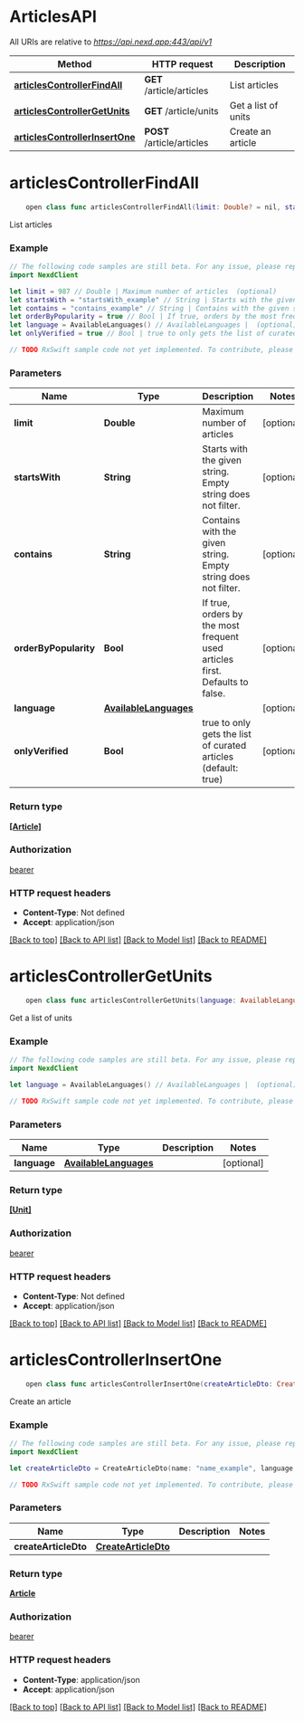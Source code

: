 # ArticlesAPI

All URIs are relative to *https://api.nexd.app:443/api/v1*

Method | HTTP request | Description
------------- | ------------- | -------------
[**articlesControllerFindAll**](ArticlesAPI.md#articlescontrollerfindall) | **GET** /article/articles | List articles
[**articlesControllerGetUnits**](ArticlesAPI.md#articlescontrollergetunits) | **GET** /article/units | Get a list of units
[**articlesControllerInsertOne**](ArticlesAPI.md#articlescontrollerinsertone) | **POST** /article/articles | Create an article


# **articlesControllerFindAll**
```swift
    open class func articlesControllerFindAll(limit: Double? = nil, startsWith: String? = nil, contains: String? = nil, orderByPopularity: Bool? = nil, language: AvailableLanguages? = nil, onlyVerified: Bool? = nil) -> Observable<[Article]>
```

List articles

### Example 
```swift
// The following code samples are still beta. For any issue, please report via http://github.com/OpenAPITools/openapi-generator/issues/new
import NexdClient

let limit = 987 // Double | Maximum number of articles  (optional)
let startsWith = "startsWith_example" // String | Starts with the given string. Empty string does not filter. (optional)
let contains = "contains_example" // String | Contains with the given string. Empty string does not filter. (optional)
let orderByPopularity = true // Bool | If true, orders by the most frequent used articles first. Defaults to false. (optional)
let language = AvailableLanguages() // AvailableLanguages |  (optional)
let onlyVerified = true // Bool | true to only gets the list of curated articles (default: true) (optional)

// TODO RxSwift sample code not yet implemented. To contribute, please open a ticket via http://github.com/OpenAPITools/openapi-generator/issues/new
```

### Parameters

Name | Type | Description  | Notes
------------- | ------------- | ------------- | -------------
 **limit** | **Double** | Maximum number of articles  | [optional] 
 **startsWith** | **String** | Starts with the given string. Empty string does not filter. | [optional] 
 **contains** | **String** | Contains with the given string. Empty string does not filter. | [optional] 
 **orderByPopularity** | **Bool** | If true, orders by the most frequent used articles first. Defaults to false. | [optional] 
 **language** | [**AvailableLanguages**](.md) |  | [optional] 
 **onlyVerified** | **Bool** | true to only gets the list of curated articles (default: true) | [optional] 

### Return type

[**[Article]**](Article.md)

### Authorization

[bearer](../README.md#bearer)

### HTTP request headers

 - **Content-Type**: Not defined
 - **Accept**: application/json

[[Back to top]](#) [[Back to API list]](../README.md#documentation-for-api-endpoints) [[Back to Model list]](../README.md#documentation-for-models) [[Back to README]](../README.md)

# **articlesControllerGetUnits**
```swift
    open class func articlesControllerGetUnits(language: AvailableLanguages? = nil) -> Observable<[Unit]>
```

Get a list of units

### Example 
```swift
// The following code samples are still beta. For any issue, please report via http://github.com/OpenAPITools/openapi-generator/issues/new
import NexdClient

let language = AvailableLanguages() // AvailableLanguages |  (optional)

// TODO RxSwift sample code not yet implemented. To contribute, please open a ticket via http://github.com/OpenAPITools/openapi-generator/issues/new
```

### Parameters

Name | Type | Description  | Notes
------------- | ------------- | ------------- | -------------
 **language** | [**AvailableLanguages**](.md) |  | [optional] 

### Return type

[**[Unit]**](Unit.md)

### Authorization

[bearer](../README.md#bearer)

### HTTP request headers

 - **Content-Type**: Not defined
 - **Accept**: application/json

[[Back to top]](#) [[Back to API list]](../README.md#documentation-for-api-endpoints) [[Back to Model list]](../README.md#documentation-for-models) [[Back to README]](../README.md)

# **articlesControllerInsertOne**
```swift
    open class func articlesControllerInsertOne(createArticleDto: CreateArticleDto) -> Observable<Article>
```

Create an article

### Example 
```swift
// The following code samples are still beta. For any issue, please report via http://github.com/OpenAPITools/openapi-generator/issues/new
import NexdClient

let createArticleDto = CreateArticleDto(name: "name_example", language: AvailableLanguages()) // CreateArticleDto | 

// TODO RxSwift sample code not yet implemented. To contribute, please open a ticket via http://github.com/OpenAPITools/openapi-generator/issues/new
```

### Parameters

Name | Type | Description  | Notes
------------- | ------------- | ------------- | -------------
 **createArticleDto** | [**CreateArticleDto**](CreateArticleDto.md) |  | 

### Return type

[**Article**](Article.md)

### Authorization

[bearer](../README.md#bearer)

### HTTP request headers

 - **Content-Type**: application/json
 - **Accept**: application/json

[[Back to top]](#) [[Back to API list]](../README.md#documentation-for-api-endpoints) [[Back to Model list]](../README.md#documentation-for-models) [[Back to README]](../README.md)

